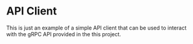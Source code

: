 # API Client

This is just an example of a simple API client that can be used to interact with the gRPC API provided in the this project.
